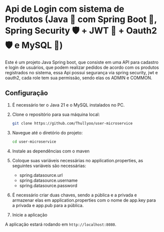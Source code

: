 # Api de Login com sistema de Produtos (Java 🚀 com Spring Boot 🍃, Spring Security 🛡️ + JWT 🔐 + Oauth2 🛡 e MySQL 🐬)

Este é um projeto Java Spring boot, que consiste em uma API para cadastro e login de usuários, que podem realizar pedidos de acordo com os produtos registrados no sistema, essa Api possui segurança via spring security, jwt e oauth2, cada role tem sua permissão, sendo elas os ADMIN e COMMON.

## Configuração

1. É necessário ter o Java 21 e o MySQL instalados no PC.

2. Clone o repositório para sua máquina local:

    ```bash
    git clone https://github.com/Thullyoo/user-microservice
    ```

3. Navegue até o diretório do projeto:

    ```bash
    cd user-microservice
    ```

4. Instale as dependências com o maven

5. Coloque suas variáveis necessárias no application.properties, as seguintes variáveis são necessárias:
    - spring.datasource.url
    - spring.datasource.username
    - spring.datasource.password

6. É necessário criar duas chaves, sendo a pública e a privada e armazenar elas em application.properties com o nome de app.key para a privada e app.pub para a pública.

6. Inicie a aplicação

A aplicação estará rodando em `http://localhost:8080`.
